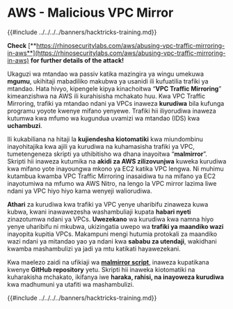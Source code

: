 # AWS - Malicious VPC Mirror

{{#include ../../../../banners/hacktricks-training.md}}

**Check** [**https://rhinosecuritylabs.com/aws/abusing-vpc-traffic-mirroring-in-aws**](https://rhinosecuritylabs.com/aws/abusing-vpc-traffic-mirroring-in-aws) **for further details of the attack!**

Ukaguzi wa mtandao wa passiv katika mazingira ya wingu umekuwa **mgumu**, ukihitaji mabadiliko makubwa ya usanidi ili kufuatilia trafiki ya mtandao. Hata hivyo, kipengele kipya kinachoitwa “**VPC Traffic Mirroring**” kimeanzishwa na AWS ili kurahisisha mchakato huu. Kwa VPC Traffic Mirroring, trafiki ya mtandao ndani ya VPCs inaweza **kurudiwa** bila kufunga programu yoyote kwenye mifano yenyewe. Trafiki hii iliyorudiwa inaweza kutumwa kwa mfumo wa kugundua uvamizi wa mtandao (IDS) kwa **uchambuzi**.

Ili kukabiliana na hitaji la **kujiendesha kiotomatiki** kwa miundombinu inayohitajika kwa ajili ya kurudiwa na kuhamasisha trafiki ya VPC, tumetengeneza skripti ya uthibitisho wa dhana inayoitwa “**malmirror**”. Skripti hii inaweza kutumika na **akidi za AWS zilizovunjwa** kuweka kurudiwa kwa mifano yote inayoungwa mkono ya EC2 katika VPC lengwa. Ni muhimu kutambua kwamba VPC Traffic Mirroring inasaidiwa tu na mifano ya EC2 inayotumiwa na mfumo wa AWS Nitro, na lengo la VPC mirror lazima liwe ndani ya VPC hiyo hiyo kama wenyeji waliorudiwa.

**Athari** za kurudiwa kwa trafiki ya VPC yenye uharibifu zinaweza kuwa kubwa, kwani inawawezesha washambuliaji kupata **habari nyeti** zinazotumwa ndani ya VPCs. **Uwezekano** wa kurudiwa kwa namna hiyo yenye uharibifu ni mkubwa, ukizingatia uwepo wa **trafiki ya maandiko wazi** inayopita kupitia VPCs. Makampuni mengi hutumia protokali za maandiko wazi ndani ya mitandao yao ya ndani kwa **sababu za utendaji**, wakidhani kwamba mashambulizi ya jadi ya mtu katikati hayawezekani.

Kwa maelezo zaidi na ufikiaji wa [**malmirror script**](https://github.com/RhinoSecurityLabs/Cloud-Security-Research/tree/master/AWS/malmirror), inaweza kupatikana kwenye **GitHub repository** yetu. Skripti hii inaweka kiotomatiki na kuharakisha mchakato, ikifanya iwe **haraka, rahisi, na inayoweza kurudiwa** kwa madhumuni ya utafiti wa mashambulizi.

{{#include ../../../../banners/hacktricks-training.md}}
